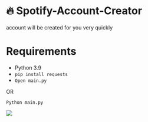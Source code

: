 # 🔥 Spotify-Account-Creator
account will be created for you very quickly

# Requirements
- Python 3.9
- `pip install requests`
- `Open main.py`

OR

```
Python main.py
```

<img src="https://i.imgur.com/4rVw4wS.gif"/>
